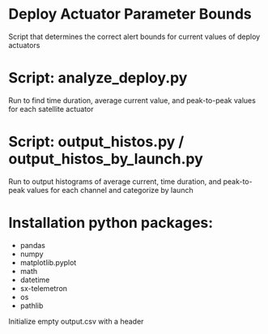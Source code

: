 # Deploy Actuator Parameter Bounds
Script that determines the correct alert bounds for current values of deploy actuators

# Script: analyze_deploy.py
Run to find time duration, average current value, and peak-to-peak values for each satellite actuator

# Script: output_histos.py / output_histos_by_launch.py
Run to output histograms of average current, time duration, and peak-to-peak values for each channel and categorize by launch

# Installation python packages:
- pandas
- numpy
- matplotlib.pyplot
- math
- datetime
- sx-telemetron
- os
- pathlib

Initialize empty output.csv with a header
